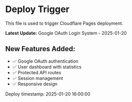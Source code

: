 # Deploy Trigger

This file is used to trigger Cloudflare Pages deployment.

**Latest Update:** Google OAuth Login System - 2025-01-20

## New Features Added:
- ✅ Google OAuth authentication
- ✅ User dashboard with statistics
- ✅ Protected API routes
- ✅ Session management
- ✅ Responsive design

Deploy timestamp: 2025-01-20 16:00:00